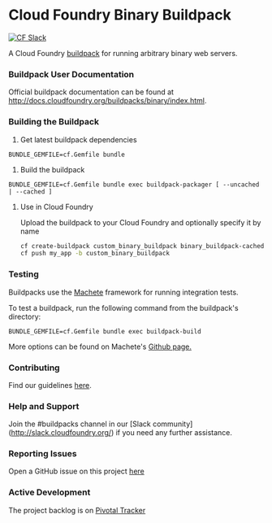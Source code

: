# Cloud Foundry Binary Buildpack
[![CF Slack](https://s3.amazonaws.com/buildpacks-assets/buildpacks-slack.svg)](http://slack.cloudfoundry.org)

A Cloud Foundry [buildpack](http://docs.cloudfoundry.org/buildpacks/) for running arbitrary binary web servers.

### Buildpack User Documentation

Official buildpack documentation can be found at http://docs.cloudfoundry.org/buildpacks/binary/index.html.

### Building the Buildpack

1. Get latest buildpack dependencies

  ```shell
  BUNDLE_GEMFILE=cf.Gemfile bundle
  ```

1. Build the buildpack

  ```shell
  BUNDLE_GEMFILE=cf.Gemfile bundle exec buildpack-packager [ --uncached | --cached ]
  ```

1. Use in Cloud Foundry

    Upload the buildpack to your Cloud Foundry and optionally specify it by name

    ```bash
    cf create-buildpack custom_binary_buildpack binary_buildpack-cached-custom.zip 1
    cf push my_app -b custom_binary_buildpack
    ```

### Testing
Buildpacks use the [Machete](https://github.com/cloudfoundry/machete) framework for running integration tests.

To test a buildpack, run the following command from the buildpack's directory:

```
BUNDLE_GEMFILE=cf.Gemfile bundle exec buildpack-build
```

More options can be found on Machete's [Github page.](https://github.com/cloudfoundry/machete)

### Contributing

Find our guidelines [here](./CONTRIBUTING.md).

### Help and Support

Join the #buildpacks channel in our [Slack community] (http://slack.cloudfoundry.org/) if you need any further assistance.

### Reporting Issues

Open a GitHub issue on this project [here](https://github.com/cloudfoundry/binary-buildpack/issues/new)

### Active Development

The project backlog is on [Pivotal Tracker](https://www.pivotaltracker.com/projects/1042066)

